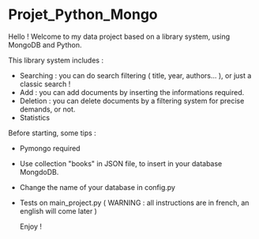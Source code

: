 # Projet_Python_Mongo

Hello ! Welcome to my data project based on a library system, using MongoDB and Python.

This library system includes : 
- Searching : you can do search filtering ( title, year, authors... ), or just a classic search !
- Add : you can add documents by inserting the informations required.
- Deletion : you can delete documents by a filtering system for precise demands, or not.
- Statistics


Before starting, some tips :
- Pymongo required
- Use collection "books" in JSON file, to insert in your database MongdoDB.
- Change the name of your database in config.py
- Tests on main_project.py ( WARNING : all instructions are in french, an english will come later )

  Enjoy !
